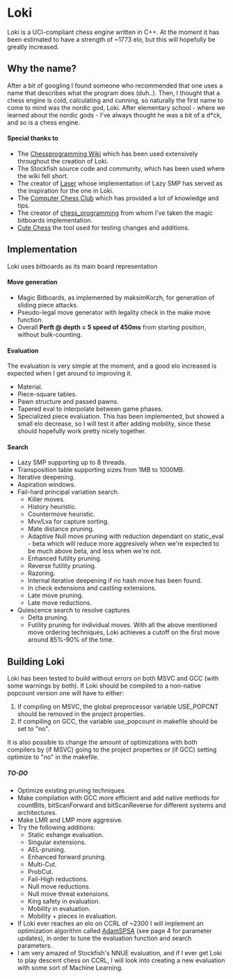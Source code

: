# Loki
Loki is a UCI-compliant chess engine written in C++. At the moment it has been estimated to have a strength of ~1773 elo, but this will hopefully be greatly increased.

## Why the name?
After a bit of googling I found someone who recommended that one uses a name that describes what the program does (duh..). Then, I thought that a chess engine is cold, calculating and cunning, so naturally the first name to come to mind
was the nordic god, Loki. After elementary school - where we learned about the nordic gods - I've always thought he was a bit of a d*ck, and so is a chess engine.

#### Special thanks to
- The [Chessprogramming Wiki](https://www.chessprogramming.org/Main_Page) which has been used extensively throughout the creation of Loki.
- The Stockfish source code and community, which has been used where the wiki fell short.
- The creator of [Laser](https://github.com/jeffreyan11/laser-chess-engine) whose implementation of Lazy SMP has served as the inspiration for the one in Loki.
- The [Computer Chess Club](http://www.talkchess.com/forum3/viewforum.php?f=7) which has provided a lot of knowledge and tips.
- The creator of [chess_programming](https://github.com/maksimKorzh/chess_programming) from whom I've taken the magic bitboards implementation.
- [Cute Chess](https://cutechess.com/) the tool used for testing changes and additions.

## Implementation
Loki uses bitboards as its main board representation
#### Move generation
- Magic Bitboards, as implemented by maksimKorzh, for generation of sliding piece attacks.
- Pseudo-legal move generator with legality check in the make move function.
- Overall **Perft @ depth = 5 speed of 450ms** from starting position, without bulk-counting.

#### Evaluation
The evaluation is very simple at the moment, and a good elo increased is expected when I get around to improving it.
- Material.
- Piece-square tables.
- Pawn structure and passed pawns.
- Tapered eval to interpolate between game phases.
- Specialized piece evaluation. This has been implemented, but showed a small elo decrease, so I will test it after adding mobility, since these should hopefully work pretty nicely together.

#### Search
- Lazy SMP supporting up to 8 threads.
- Transposition table supporting sizes from 1MB to 1000MB.
- Iterative deepening.
- Aspiration windows.
- Fail-hard principal variation search.
    - Killer moves.
    - History heuristic.
    - Countermove heuristic.
    - Mvv/Lva for capture sorting.
    - Mate distance pruning.
    - Adaptive Null move pruning with reduction dependant on static_eval - beta which will reduce more aggresively when we're expected to be much above beta, and less when we're not.
    - Enhanced futility pruning.
    - Reverse futility pruning.
    - Razoring.
    - Internal iterative deepening if no hash move has been found.
    - In check extensions and castling extensions.
    - Late move pruning.
    - Late move reductions.
- Quiescence search to resolve captures
    - Delta pruning.
    - Futility pruning for individual moves.
With all the above mentioned move ordering techniques, Loki achieves a cutoff on the first move around 85%-90% of the time.


## Building Loki
Loki has been tested to build without errors on both MSVC and GCC (with some warnings by both). If Loki should be compiled to a non-native popcount version one will have to either:
1. If compiling on MSVC, the global preprocessor variable USE_POPCNT should be removed in the project properties.
2. If compiling on GCC, the variable use_popcount in makefile should be set to "no".

It is also possible to change the amount of optimizations with both compilers by (if MSVC) going to the project properties or (if GCC) setting optimize to "no" in the makefile.

##### TO-DO
- Optimize existing pruning techniques.
- Make compilation with GCC more efficient and add native methods for countBits, bitScanForward and bitScanReverse for different systems and architectures.
- Make LMR and LMP more aggresive.
- Try the following additions:
    - Static exhange evaluation.
    - Singular extensions.
    - AEL-pruning.
    - Enhanced forward pruning.
    - Multi-Cut.
    - ProbCut.
    - Fail-High reductions.
    - Null move reductions.
    - Null move threat extensions.
    - King safety in evaluation.
    - Mobility in evaluation.
    - Mobility + pieces in evaluation.
- If Loki ever reaches an elo on CCRL of ~2300 I will implement an optimization algorithm called [AdamSPSA](https://arxiv.org/pdf/1910.03591.pdf) 
(see page 4 for parameter updates), in order to tune the evaluation function and search parameters.
- I am very amazed of Stockfish's NNUE evaluation, and if I ever get Loki to play descent chess on CCRL, I will look into creating a new evaluation with some sort of Machine Learning.